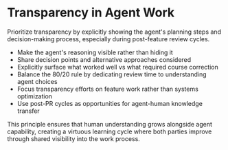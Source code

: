 # Transparency in Agent Work

Prioritize transparency by explicitly showing the agent's planning steps and decision-making process, especially during post-feature review cycles.

- Make the agent's reasoning visible rather than hiding it
- Share decision points and alternative approaches considered
- Explicitly surface what worked well vs what required course correction
- Balance the 80/20 rule by dedicating review time to understanding agent choices
- Focus transparency efforts on feature work rather than systems optimization
- Use post-PR cycles as opportunities for agent-human knowledge transfer

This principle ensures that human understanding grows alongside agent capability, creating a virtuous learning cycle where both parties improve through shared visibility into the work process.
